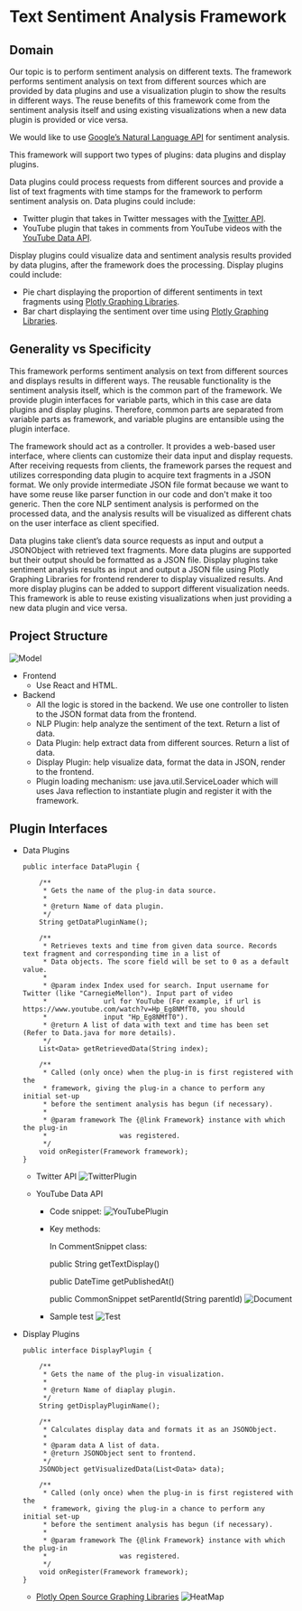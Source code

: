 # Text Sentiment Analysis Framework

## Domain
Our topic is to perform sentiment analysis on different texts. The framework performs sentiment analysis on text from different sources which are provided by data plugins and use a visualization plugin to show the results in different ways. The reuse benefits of this framework come from the sentiment analysis itself and using existing visualizations when a new data plugin is provided or vice versa.

We would like to use [Google’s Natural Language API](https://cloud.google.com/natural-language/docs/analyzing-sentiment) for sentiment analysis.

This framework will support two types of plugins: data plugins and display plugins.

Data plugins could process requests from different sources and provide a list of text fragments with time stamps for the framework to perform sentiment analysis on. Data plugins could include:

* Twitter plugin that takes in Twitter messages with the [Twitter API](https://developer.twitter.com/en/docs/twitter-api).
* YouTube plugin that takes in comments from YouTube videos with the [YouTube Data API](https://developers.google.com/youtube/v3).

Display plugins could visualize data and sentiment analysis results provided by data plugins, after the framework does the processing. Display plugins could include:

* Pie chart displaying the proportion of different sentiments in text fragments using [Plotly Graphing Libraries](https://plotly.com/graphing-libraries/).
* Bar chart displaying the sentiment over time using [Plotly Graphing Libraries](https://plotly.com/graphing-libraries/).

## Generality vs Specificity
This framework performs sentiment analysis on text from different sources and displays results in different ways. The reusable functionality is the sentiment analysis itself, which is the common part of the framework. We provide plugin interfaces for variable parts, which in this case are data plugins and display plugins. Therefore, common parts are separated from variable parts as framework, and variable plugins are entansible using the plugin interface.

The framework should act as a controller. It provides a web-based user interface, where clients can customize their data input and display requests. After receiving requests from clients, the framework parses the request and utilizes corresponding data plugin to acquire text fragments in a JSON format. We only provide intermediate JSON file format because we want to have some reuse like parser function in our code and don't make it too generic. Then the core NLP sentiment analysis is performed on the processed data, and the analysis results will be visualized as different chats on the user interface as client specified.

Data plugins take client’s data source requests as input and output a JSONObject with retrieved text fragments. More data plugins are supported but their output should be formatted as a JSON file. Display plugins take sentiment analysis results as input and output a JSON file using Plotly Graphing Libraries for frontend renderer to display visualized results. And more display plugins can be added to support different visualization needs. This framework is able to reuse existing visualizations when just providing a new data plugin and vice versa.

## Project Structure
![Model](/resources/Model.png)
- Frontend
    - Use React and HTML.
- Backend
    - All the logic is stored in the backend. We use one controller to listen to the JSON format data from the frontend.
    - NLP Plugin: help analyze the sentiment of the text. Return a list of data.
    - Data Plugin: help extract data from different sources. Return a list of data.
    - Display Plugin: help visualize data, format the data in JSON, render to the frontend.
    - Plugin loading mechanism: use java.util.ServiceLoader which will uses Java reflection to instantiate plugin and register it with the framework.

## Plugin Interfaces
- Data Plugins
    ```
    public interface DataPlugin {

        /**
         * Gets the name of the plug-in data source.
         *
         * @return Name of data plugin.
         */
        String getDataPluginName();

        /**
         * Retrieves texts and time from given data source. Records text fragment and corresponding time in a list of
         * Data objects. The score field will be set to 0 as a default value.
         *
         * @param index Index used for search. Input username for Twitter (like "CarnegieMellon"). Input part of video
         *              url for YouTube (For example, if url is https://www.youtube.com/watch?v=Hp_Eg8NMfT0, you should
         *              input "Hp_Eg8NMfT0").
         * @return A list of data with text and time has been set (Refer to Data.java for more details).
         */
        List<Data> getRetrievedData(String index);

        /**
         * Called (only once) when the plug-in is first registered with the
         * framework, giving the plug-in a chance to perform any initial set-up
         * before the sentiment analysis has begun (if necessary).
         *
         * @param framework The {@link Framework} instance with which the plug-in
         *                  was registered.
         */
        void onRegister(Framework framework);
    }
    ```
    - Twitter API
    ![TwitterPlugin](/resources/TwitterCodeSnippet.png)

    - YouTube Data API
        - Code snippet:
        ![YouTubePlugin](/resources/YouTubeCodeSnippet.png)

        - Key methods:

            In CommentSnippet class:

            public String getTextDisplay()
        
            public DateTime getPublishedAt()

            public CommonSnippet setParentId(String parentId)
            ![Document](/resources/Document.png)

        - Sample test
        ![Test](/resources/Test.png)

- Display Plugins
    ```
    public interface DisplayPlugin {

        /**
         * Gets the name of the plug-in visualization.
         *
         * @return Name of diaplay plugin.
         */
        String getDisplayPluginName();

        /**
         * Calculates display data and formats it as an JSONObject.
         *
         * @param data A list of data.
         * @return JSONObject sent to frontend.
         */
        JSONObject getVisualizedData(List<Data> data);

        /**
         * Called (only once) when the plug-in is first registered with the
         * framework, giving the plug-in a chance to perform any initial set-up
         * before the sentiment analysis has begun (if necessary).
         *
         * @param framework The {@link Framework} instance with which the plug-in
         *                  was registered.
         */
        void onRegister(Framework framework);
    }
    ```
    - [Plotly Open Source Graphing Libraries](https://plotly.com/graphing-libraries/)
    ![HeatMap](/resources/HeatMap.png)
